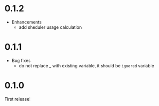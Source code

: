 # 0.1.2

* Enhancements
  * add sheduler usage calculation

# 0.1.1

* Bug fixes
  * do not replace _ with existing variable, it should be `ignored` variable

# 0.1.0

First release!
